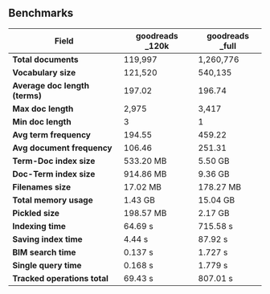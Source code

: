 ## Benchmarks

| **Field** | **goodreads _120k** | **goodreads _full** |
|-----------|--------------------|---------------------|
| **Total documents** | 119,997 | 1,260,776 |
| **Vocabulary size** | 121,520 | 540,135 |
| **Average doc length (terms)** | 197.02 | 196.74 |
| **Max doc length** | 2,975 | 3,417 |
| **Min doc length** | 3 | 1 |
| **Avg term frequency** | 194.55 | 459.22 |
| **Avg document frequency** | 106.46 | 251.31 |
| **Term-Doc index size** | 533.20 MB | 5.50 GB |
| **Doc-Term index size** | 914.86 MB | 9.36 GB |
| **Filenames size** | 17.02 MB | 178.27 MB |
| **Total memory usage** | 1.43 GB | 15.04 GB |
| **Pickled size** | 198.57 MB | 2.17 GB |
| **Indexing time** | 64.69 s | 715.58 s |
| **Saving index time** | 4.44 s | 87.92 s |
| **BIM search time** | 0.137 s | 1.727 s |
| **Single query time** | 0.168 s | 1.779 s |
| **Tracked operations total** | 69.43 s | 807.01 s |


